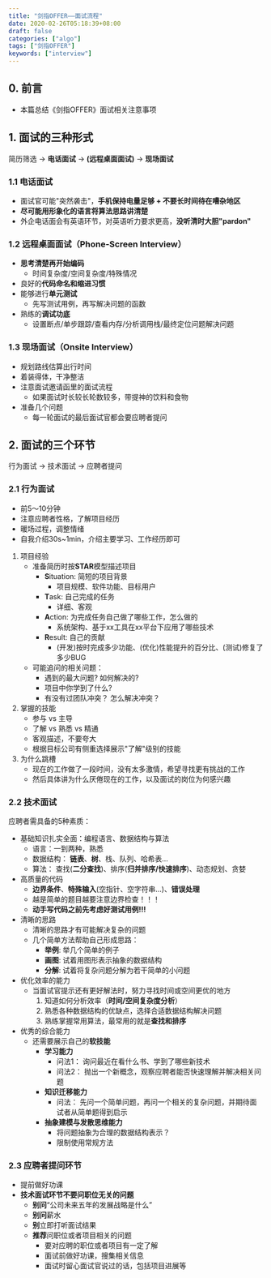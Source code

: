 ```yaml
---
title: "剑指OFFER——面试流程"
date: 2020-02-26T05:18:39+08:00
draft: false
categories: ["algo"]
tags: ["剑指OFFER"]
keywords: ["interview"]
---
```


## 0. 前言

- 本篇总结《剑指OFFER》面试相关注意事项

## 1. 面试的三种形式

简历筛选 -> **电话面试** -> **(远程桌面面试)** -> **现场面试**

### 1.1 电话面试

- 面试官可能"突然袭击"，**手机保持电量足够 + 不要长时间待在嘈杂地区**
- **尽可能用形象化的语言将算法思路讲清楚**
- 外企电话面会有英语环节，对英语听力要求更高，**没听清时大胆"pardon"**

### 1.2 远程桌面面试（Phone-Screen Interview）

- **思考清楚再开始编码**
  - 时间复杂度/空间复杂度/特殊情况
- 良好的**代码命名和缩进习惯**
- 能够进行**单元测试**
  - 先写测试用例，再写解决问题的函数
- 熟练的**调试功底**
  - 设置断点/单步跟踪/查看内存/分析调用栈/最终定位问题解决问题

### 1.3 现场面试（Onsite Interview）

- 规划路线估算出行时间
- 着装得体，干净整洁
- 注意面试邀请函里的面试流程
  - 如果面试时长较长轮数较多，带提神的饮料和食物
- 准备几个问题
  - 每一轮面试的最后面试官都会要应聘者提问

## 2. 面试的三个环节

行为面试 -> 技术面试 -> 应聘者提问

### 2.1 行为面试

- 前5～10分钟
- 注意应聘者性格，了解项目经历
- 暖场过程，调整情绪
- 自我介绍30s~1min，介绍主要学习、工作经历即可

1. 项目经验
   - 准备简历时按**STAR**模型描述项目
      - **S**ituation: 简短的项目背景
        - 项目规模、软件功能、目标用户
      - **T**ask: 自己完成的任务
        - 详细、客观
      - **A**ction: 为完成任务自己做了哪些工作，怎么做的
        - 系统架构、基于xx工具在xx平台下应用了哪些技术
      - **R**esult: 自己的贡献
        - (开发)按时完成多少功能、(优化)性能提升的百分比、(测试)修复了多少BUG
    - 可能追问的相关问题：
      - 遇到的最大问题? 如何解决的?
      - 项目中你学到了什么?
      - 有没有过团队冲突？ 怎么解决冲突？
2. 掌握的技能
    - 参与 vs 主导
    - 了解 vs 熟悉 vs 精通
    - 客观描述，不要夸大
    - 根据目标公司有侧重选择展示"了解"级别的技能
3. 为什么跳槽
    - 现在的工作做了一段时间，没有太多激情，希望寻找更有挑战的工作
    - 然后具体讲为什么厌倦现在的工作，以及面试的岗位为何感兴趣

### 2.2 技术面试

应聘者需具备的5种素质：

- 基础知识扎实全面：编程语言、数据结构与算法
  - 语言：一到两种，熟悉
  - 数据结构： **链表**、**树**、栈、队列、哈希表...
  - 算法： 查找(**二分查找**)、排序(**归并排序/快速排序**)、动态规划、贪婪
- 高质量的代码
  - **边界条件**、**特殊输入**(空指针、空字符串...)、**错误处理**
  - 越是简单的题目越要注意边界检查！！！
  - **动手写代码之前先考虑好测试用例!!!**
- 清晰的思路
  - 清晰的思路才有可能解决复杂的问题
  - 几个简单方法帮助自己形成思路：
    - **举例**: 举几个简单的例子
    - **画图**: 试着用图形表示抽象的数据结构
    - **分解**: 试着将复杂问题分解为若干简单的小问题
- 优化效率的能力
  - 当面试官提示还有更好解法时，努力寻找时间或空间更优的地方
    1. 知道如何分析效率（**时间/空间复杂度分析**）
    2. 熟悉各种数据结构的优缺点，选择合适数据结构解决问题
    3. 熟练掌握常用算法，最常用的就是**查找和排序**
- 优秀的综合能力
  - 还需要展示自己的**软技能**
    - **学习能力**
      - 问法1： 询问最近在看什么书、学到了哪些新技术
      - 问法2： 抛出一个新概念，观察应聘者能否快速理解并解决相关问题
    - **知识迁移能力**
      - 问法： 先问一个简单问题，再问一个相关的复杂问题，并期待面试者从简单题得到启示
    - **抽象建模与发散思维能力**
      - 将问题抽象为合理的数据结构表示？
      - 限制使用常规方法

### 2.3 应聘者提问环节
- 提前做好功课
- **技术面试环节不要问职位无关的问题**
  - **别问**“公司未来五年的发展战略是什么”
  - **别问**薪水
  - **别**立即打听面试结果
  - **推荐**问职位或者项目相关的问题
    - 要对应聘的职位或者项目有一定了解
    - 面试前做好功课，搜集相关信息
    - 面试时留心面试官说过的话，包括项目进展等

